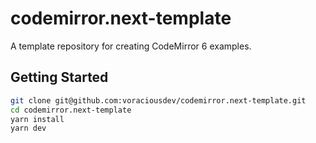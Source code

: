 # codemirror.next-template

A template repository for creating CodeMirror 6 examples.

## Getting Started

```bash
git clone git@github.com:voraciousdev/codemirror.next-template.git
cd codemirror.next-template
yarn install
yarn dev
```
